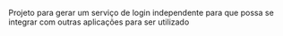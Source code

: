 Projeto para gerar um serviço de login independente para que possa se integrar com outras aplicações para ser utilizado
